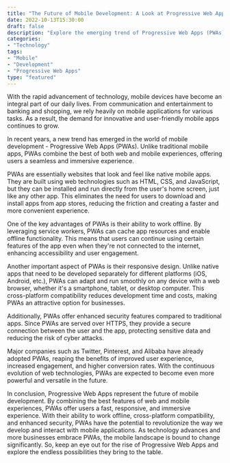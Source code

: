 ```yaml
--- 
title: "The Future of Mobile Development: A Look at Progressive Web Apps"
date: 2022-10-13T15:30:00 
draft: false 
description: "Explore the emerging trend of Progressive Web Apps (PWAs) and their potential to revolutionize mobile development."
categories: 
- "Technology"
tags: 
- "Mobile"
- "Development"
- "Progressive Web Apps"
type: "featured" 
---
```


With the rapid advancement of technology, mobile devices have become an integral part of our daily lives. From communication and entertainment to banking and shopping, we rely heavily on mobile applications for various tasks. As a result, the demand for innovative and user-friendly mobile apps continues to grow.

In recent years, a new trend has emerged in the world of mobile development - Progressive Web Apps (PWAs). Unlike traditional mobile apps, PWAs combine the best of both web and mobile experiences, offering users a seamless and immersive experience.

PWAs are essentially websites that look and feel like native mobile apps. They are built using web technologies such as HTML, CSS, and JavaScript, but they can be installed and run directly from the user's home screen, just like any other app. This eliminates the need for users to download and install apps from app stores, reducing the friction and creating a faster and more convenient experience.

One of the key advantages of PWAs is their ability to work offline. By leveraging service workers, PWAs can cache app resources and enable offline functionality. This means that users can continue using certain features of the app even when they're not connected to the internet, enhancing accessibility and user engagement.

Another important aspect of PWAs is their responsive design. Unlike native apps that need to be developed separately for different platforms (iOS, Android, etc.), PWAs can adapt and run smoothly on any device with a web browser, whether it's a smartphone, tablet, or desktop computer. This cross-platform compatibility reduces development time and costs, making PWAs an attractive option for businesses.

Additionally, PWAs offer enhanced security features compared to traditional apps. Since PWAs are served over HTTPS, they provide a secure connection between the user and the app, protecting sensitive data and reducing the risk of cyber attacks.

Major companies such as Twitter, Pinterest, and Alibaba have already adopted PWAs, reaping the benefits of improved user experience, increased engagement, and higher conversion rates. With the continuous evolution of web technologies, PWAs are expected to become even more powerful and versatile in the future.

In conclusion, Progressive Web Apps represent the future of mobile development. By combining the best features of web and mobile experiences, PWAs offer users a fast, responsive, and immersive experience. With their ability to work offline, cross-platform compatibility, and enhanced security, PWAs have the potential to revolutionize the way we develop and interact with mobile applications. As technology advances and more businesses embrace PWAs, the mobile landscape is bound to change significantly. So, keep an eye out for the rise of Progressive Web Apps and explore the endless possibilities they bring to the table.
